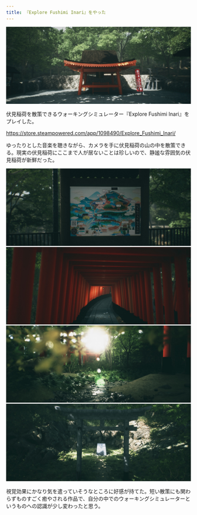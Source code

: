 ```yaml
---
title: 『Explore Fushimi Inari』をやった
---
```


![](/images/2020-01-07-explore-fushimi-inari-3.jpg)

伏見稲荷を散策できるウォーキングシミュレーター『Explore Fushimi Inari』をプレイした。

https://store.steampowered.com/app/1098490/Explore_Fushimi_Inari/

ゆったりとした音楽を聴きながら、カメラを手に伏見稲荷の山の中を散策できる。現実の伏見稲荷にここまで人が居ないことは珍しいので、静謐な雰囲気の伏見稲荷が新鮮だった。

![](/images/2020-01-07-explore-fushimi-inari-2.jpg)
![](/images/2020-01-07-explore-fushimi-inari-1.jpg)
![](/images/2020-01-07-explore-fushimi-inari-4.jpg)
![](/images/2020-01-07-explore-fushimi-inari-5.jpg)

視覚効果にかなり気を遣っていそうなところに好感が持てた。短い散策にも関わらずものすごく癒やされる作品で、自分の中でのウォーキングシミュレーターというものへの認識が少し変わったと思う。
